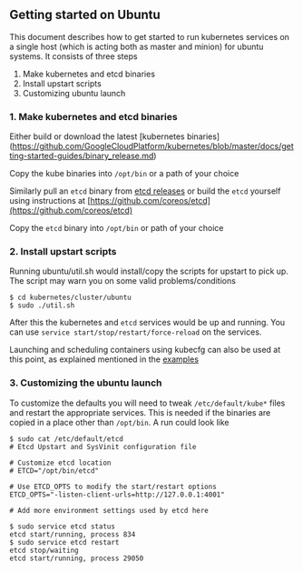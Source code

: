 ## Getting started on Ubuntu 

This document describes how to get started to run kubernetes services on a single host (which is acting both as master and minion) for ubuntu systems. It consists of three steps

1. Make kubernetes and etcd binaries
2. Install upstart scripts
3. Customizing ubuntu launch

### 1. Make kubernetes and etcd binaries
Either build or download the latest [kubernetes binaries] (https://github.com/GoogleCloudPlatform/kubernetes/blob/master/docs/getting-started-guides/binary_release.md)

Copy the kube binaries into `/opt/bin` or a path of your choice

Similarly pull an `etcd` binary from [etcd releases](https://github.com/coreos/etcd/releases) or build the `etcd` yourself using instructions at [https://github.com/coreos/etcd](https://github.com/coreos/etcd)

Copy the `etcd` binary into `/opt/bin` or path of your choice

### 2. Install upstart scripts
Running ubuntu/util.sh would install/copy the scripts for upstart to pick up. The script may warn you on some valid problems/conditions

```
$ cd kubernetes/cluster/ubuntu
$ sudo ./util.sh
```

After this the kubernetes and `etcd` services would be up and running. You can use `service start/stop/restart/force-reload` on the services.

Launching and scheduling containers using kubecfg can also be used at this point, as explained mentioned in the [examples](https://github.com/GoogleCloudPlatform/kubernetes/tree/master/examples/guestbook)

### 3. Customizing the ubuntu launch
To customize the defaults you will need to tweak `/etc/default/kube*` files and restart the appropriate services. This is needed if the binaries are copied in a place other than `/opt/bin`. A run could look like

```
$ sudo cat /etc/default/etcd 
# Etcd Upstart and SysVinit configuration file

# Customize etcd location 
# ETCD="/opt/bin/etcd"

# Use ETCD_OPTS to modify the start/restart options
ETCD_OPTS="-listen-client-urls=http://127.0.0.1:4001"

# Add more environment settings used by etcd here

$ sudo service etcd status
etcd start/running, process 834
$ sudo service etcd restart
etcd stop/waiting
etcd start/running, process 29050
```
